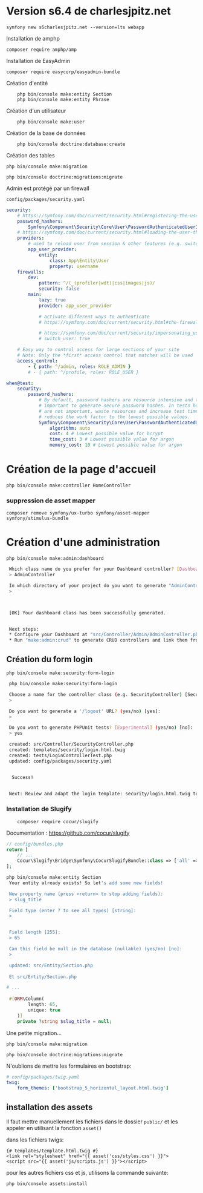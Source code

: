 # Version s6.4 de charlesjpitz.net

    symfony new s6charlesjpitz.net --version=lts webapp

Installation de amphp

    composer require amphp/amp

Installation de EasyAdmin

    composer require easycorp/easyadmin-bundle

Création d'entité

        php bin/console make:entity Section
        php bin/console make:entity Phrase

Création d'un utilisateur

        php bin/console make:user
    

Création de la base de données

        php bin/console doctrine:database:create

Création des tables
        
    php bin/console make:migration

    php bin/console doctrine:migrations:migrate

Admin est protégé par un firewall

`config/packages/security.yaml`

```yaml
security:
    # https://symfony.com/doc/current/security.html#registering-the-user-hashing-passwords
    password_hashers:
        Symfony\Component\Security\Core\User\PasswordAuthenticatedUserInterface: 'auto'
    # https://symfony.com/doc/current/security.html#loading-the-user-the-user-provider
    providers:
        # used to reload user from session & other features (e.g. switch_user)
        app_user_provider:
            entity:
                class: App\Entity\User
                property: username
    firewalls:
        dev:
            pattern: ^/(_(profiler|wdt)|css|images|js)/
            security: false
        main:
            lazy: true
            provider: app_user_provider

            # activate different ways to authenticate
            # https://symfony.com/doc/current/security.html#the-firewall

            # https://symfony.com/doc/current/security/impersonating_user.html
            # switch_user: true

    # Easy way to control access for large sections of your site
    # Note: Only the *first* access control that matches will be used
    access_control:
        - { path: ^/admin, roles: ROLE_ADMIN }
        # - { path: ^/profile, roles: ROLE_USER }

when@test:
    security:
        password_hashers:
            # By default, password hashers are resource intensive and take time. This is
            # important to generate secure password hashes. In tests however, secure hashes
            # are not important, waste resources and increase test times. The following
            # reduces the work factor to the lowest possible values.
            Symfony\Component\Security\Core\User\PasswordAuthenticatedUserInterface:
                algorithm: auto
                cost: 4 # Lowest possible value for bcrypt
                time_cost: 3 # Lowest possible value for argon
                memory_cost: 10 # Lowest possible value for argon

```

# Création de la page d'accueil

    php bin/console make:controller HomeController

### suppression de asset mapper

    composer remove symfony/ux-turbo symfony/asset-mapper symfony/stimulus-bundle

# Création d'une administration

    php bin/console make:admin:dashboard

```bash
 Which class name do you prefer for your Dashboard controller? [DashboardController]:
 > AdminController

 In which directory of your project do you want to generate "AdminController"? [src/Controller/Admin/]:
 >



 [OK] Your dashboard class has been successfully generated.


 Next steps:
 * Configure your Dashboard at "src/Controller/Admin/AdminController.php"
 * Run "make:admin:crud" to generate CRUD controllers and link them from the Dashboard.

```

## Création du form login

    php bin/console make:security:form-login 

```bash
 php bin/console make:security:form-login

 Choose a name for the controller class (e.g. SecurityController) [SecurityController]:
 >

 Do you want to generate a '/logout' URL? (yes/no) [yes]:
 >

 Do you want to generate PHPUnit tests? [Experimental] (yes/no) [no]:
 > yes

 created: src/Controller/SecurityController.php
 created: templates/security/login.html.twig
 created: tests/LoginControllerTest.php
 updated: config/packages/security.yaml


  Success!


 Next: Review and adapt the login template: security/login.html.twig to suit your needs.
```

### Installation de Slugify

        composer require cocur/slugify

Documentation : https://github.com/cocur/slugify

```php
// config/bundles.php
return [
    // ...
    Cocur\Slugify\Bridge\Symfony\CocurSlugifyBundle::class => ['all' => true],
];

```

```bash
php bin/console make:entity Section
 Your entity already exists! So let's add some new fields!

 New property name (press <return> to stop adding fields):
 > slug_title

 Field type (enter ? to see all types) [string]:
 >


 Field length [255]:
 > 65

 Can this field be null in the database (nullable) (yes/no) [no]:
 >

 updated: src/Entity/Section.php
 
 Et src/Entity/Section.php
 ```

```php
# ...
 
 #[ORM\Column(
        length: 65,
        unique: true
    )]
    private ?string $slug_title = null;
```

Une petite migration...

    php bin/console make:migration

    php bin/console doctrine:migrations:migrate

N'oublions de mettre les formulaires en bootstrap:

```yaml
# config/packages/twig.yaml
twig:
    form_themes: ['bootstrap_5_horizontal_layout.html.twig']
```

## installation des assets

Il faut mettre manuellement les fichiers dans le dossier `public/` et les appeler en utilisant la fonction `asset()`

dans les fichiers twigs:

```twig
{# templates/template.html.twig #}
<link rel="stylesheet" href="{{ asset('css/styles.css') }}">
<script src="{{ asset('js/scripts.js') }}"></script>
```

pour les autres fichiers css et js, utilisons la commande suivante:

```bash
php bin/console assets:install
```


